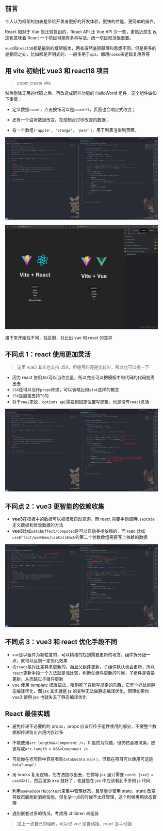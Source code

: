 ## 前言

个人认为框架的初衷是带给开发者更好的开发体验，更快的性能，更简单的操作。

React 相对于 Vue 是比较自由的，React API 比 Vue API 少一些，更贴近原生 js,这也意味着 React 一个项目可能有多种写法，统一项目规范很重要。

`vue3`和`react18`都是最新的框架版本，两者虽然底层原理和思想不同，但是更多的是相同之处，比如都是声明式的，一般多用于`spa`，都用`hooks`来逻辑复用等等

## 用 vite 初始化 vue3 和 react18 项目

> pnpm create vite

然后删除无用的代码之后，再改造成同样功能的 HelloWorld 组件，这个组件做如下事情：

- 定义数据`count`，点击按钮可以是`count+1`，页面也会响应式改变；

<!---->

- 还有一个监听数据改变，在控制台打印改变的数据；

<!---->

- 有一个数组`['apple', 'orange', 'pear']`，用于列表渲染到页面。

<!-- ![image-20220727143817399.png](https://p9-juejin.byteimg.com/tos-cn-i-k3u1fbpfcp/df3f8a41dd6c4cdf883e8b86af84bf77~tplv-k3u1fbpfcp-watermark.image?) -->

![](./101.webp)

![](./102.webp)

接下来开始找不同，找区别，对比出 vue 和 react 的差异

## 不同点 1：react 使用更加灵活

> 这里 vue3 其实也支持 JSX，但是用的还是比较少，所以也可以提一下

- 因为 react 使用`JSX`可以当作变量，所以完全可以把模板中的代码的代码抽离出去
- `JSX`还可以当作`props`传递，可以省略比如`slot`这样的概念
- `JSX`是直接支持`TS`的
- 对于`vue2`来说，`options api`需要到固定位置写逻辑，也是没有`react`灵活

![](./103.webp)

## 不同点 2：vue3 更智能的依赖收集

- **vue3**在模板中的数据可以被模板自动查询，而 react 需要手动调用`useState`定义数据和修改数据的方法
- **vue3**比如`watchEffect/computed`是可以自动寻找依赖的，而 reac 比如`useEffect/useMemo/useCallBack`的第二个参数数组需要写上依赖的数据

![](./104.webp)

## 不同点 3：vue3 和 react 优化手段不同

- `vue`是以组件为颗粒度的，可以精准的找到需要更新的地方，组件拆分细一点，就可以达到一定优化效果
- 而`react`是对比差异来更新的，而且父组件更新，子组件默认也会更新，所以`react`更新手段一个方法就是浅比较，判断父组件更新的时候，子组件是否要更新，从而跳过子组件更新
- vue 使用 template 模版语法，限制死了只能写规定的东西，它有个好处能静态编译优化，而 jsx 其实就是 js 的变种无法做静态编译优化，同理如果你 vue3 使用 jsx 也就失去了静态编译优化

## React 最佳实践

- 避免传递不必要的的 props，props 应该只传子组件使用的部分，不要整个数据都传递防止占用内存过多

- 不能使用`arr.length&&<Component />`，0 虽然为假值，但仍然会被渲染，应该写成`arr.length > 0&&<Component />`

- 可能你在老项目中容易看到`data&&data.map()`，但现在项目可以使用可选链`data?.map()`

- 用 hooks 复用逻辑，把方法提取出去，在你等 jsx 里只需要 `const {xxx} = useXXX()`，然后渲染 xxx 就好了，也就是在 jsx 中应该看到不多的 js 代码

- 利用`useReducer和context`来集中管理状态，且尽量少使用 state，state 改变导致页面刷新消耗性能，但复杂一点的时候不太好管理，这个时候再用状态管理

- 遇到嵌套过多的情况，考虑用 children 来组装

> 加上一点自己的理解，可以说 vue 是自动挡，react 是手动挡
